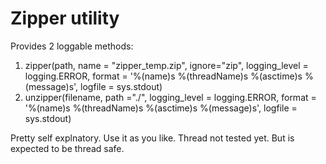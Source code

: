 # Zipper utility

Provides 2 loggable methods:
1. zipper(path, name = "zipper_temp.zip", ignore="zip", logging_level = logging.ERROR, format = '%(name)s %(threadName)s %(asctime)s %(message)s', logfile = sys.stdout)
2. unzipper(filename, path ="./", logging_level = logging.ERROR, format = '%(name)s %(threadName)s %(asctime)s %(message)s', logfile = sys.stdout)

Pretty self explnatory. Use it as you like.
Thread not tested yet. But is expected to be thread safe.